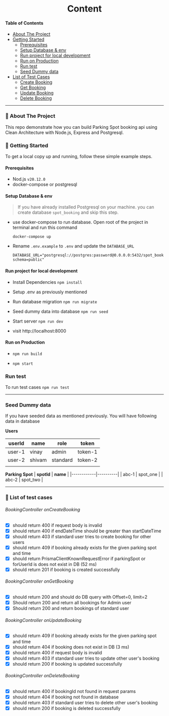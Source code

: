 <div align="center">
  <h1>Content</h1>
</div>

#### Table of Contents

- [About The Project](#-about-the-project)
- [Getting Started](#-getting-started)
  - [Prerequisites](#prerequisites)
  - [Setup Database & env](#setup-database--env)
  - [Run project for local development](#run-project-for-local-development)
  - [Run on Production](#run-on-production)
  - [Run test](#run-test)
  - [Seed Dummy data](#seed-dummy-data)
- [List of Test Cases](#-list-of-test-cases)
  - [Create Booking](#bookingcontroller-oncreatebooking)
  - [Get Booking](#bookingcontroller-ongetbooking)
  - [Update Booking](#bookingcontroller-onupdatebooking)
  - [Delete Booking](#bookingcontroller-ondeletebooking)

<hr />

### 📍 About The Project

This repo demonstrate how you can build Parking Spot booking api using Clean Architecture with Node.js, Express and Postgresql.

### 🚀 Getting Started

To get a local copy up and running, follow these simple example steps.

#### Prerequisites

- Nod.js `v20.12.0`
- docker-compose or postgresql

#### Setup Database & env

> If you have already installed Postgresql on your machine. you can create database `spot_booking` and skip this step.

- use docker-compose to run database. Open root of the project in terminal and run this command

  ```
  docker-compose up
  ```

- Rename `.env.example` to `.env` and update the `DATABASE_URL`

  ```
  DATABASE_URL="postgresql://postgres:password@0.0.0.0:5432/spot_booking?schema=public"
  ```

#### Run project for local development

- Install Dependencies `npm install`

- Setup .env as previously mentioned

- Run database migration `npm run migrate`

- Seed dummy data into database `npm run seed`

- Start server `npm run dev`

- visit http://localhost:8000

#### Run on Production

- `npm run build`

- `npm start`

### Run test

To run test cases `npm run test`

<hr />

### Seed Dummy data

If you have seeded data as mentioned previously. You will have following data in database

**Users**

| **userId** | **name** | **role** | **token** |
| ---------- | -------- | -------- | --------- |
| user-1     | vinay    | admin    | token-1   |
| user-2     | shivam   | standard | token-2   |
|            |          |          |           |

**Parking Spot**
| **spotId** | **name** |
|------------|----------|
| abc-1 | spot_one |
| abc-2 | spot_two |

<hr />

### 🤖 List of test cases

###### BookingController onCreateBooking

- [x] should return 400 if request body is invalid
- [x] should return 400 if endDateTime should be greater than startDateTime
- [x] should return 403 if standard user tries to create booking for other users
- [x] should return 409 if booking already exists for the given parking spot and time
- [x] should return PrismaClientKnownRequestError if parkingSpot or forUserId is does not exist in DB (52 ms)
- [x] should return 201 if booking is created successfully

###### BookingController onGetBooking

- [x] should return 200 and should do DB query with Offset=0, limit=2
- [x] Should return 200 and return all bookings for Admin user
- [x] Should return 200 and return bookings of standard user

###### BookingController onUpdateBooking

- [x] should return 409 if booking already exists for the given parking spot and time
- [x] should return 404 if booking does not exist in DB (3 ms)
- [x] should return 400 if request body is invalid
- [x] should return 403 if standard user tries to update other user's booking
- [x] should return 200 if booking is updated successfully

###### BookingController onDeleteBooking

- [x] should return 400 if bookingId not found in request params
- [x] should return 404 if booking not found in database
- [x] should return 403 if standard user tries to delete other user's booking
- [x] should return 200 if booking is deleted successfully

